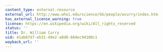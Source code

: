 ```yaml
---
content_type: external-resource
external_url: http://www.whoi.edu/science/GG/people/wcurry/index.htm
has_external_license_warning: true
license: https://en.wikipedia.org/wiki/All_rights_reserved
status: ''
title: Dr. William Curry
uid: 41ab87d7-eb31-49e2-a8d0-684ec94100c1
wayback_url: ''
---
```

